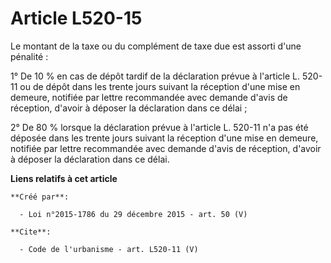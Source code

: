 # Article L520-15

Le montant de la taxe ou du complément de taxe due est assorti d'une pénalité : 

1° De 10 % en cas de dépôt tardif de la déclaration prévue à l'article L. 520-11 ou de dépôt dans les trente jours suivant la
réception d'une mise en demeure, notifiée par lettre recommandée avec demande d'avis de réception, d'avoir à déposer la
déclaration dans ce délai ; 

2° De 80 % lorsque la déclaration prévue à l'article L. 520-11 n'a pas été déposée dans les trente jours suivant la réception
d'une mise en demeure, notifiée par lettre recommandée avec demande d'avis de réception, d'avoir à déposer la déclaration
dans ce délai.

**Liens relatifs à cet article**

	**Créé par**:

	  - Loi n°2015-1786 du 29 décembre 2015 - art. 50 (V)

	**Cite**:

	  - Code de l'urbanisme - art. L520-11 (V)
